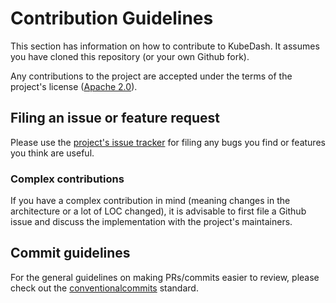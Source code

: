 # Contribution Guidelines

This section has information on how to contribute to KubeDash. It assumes you have cloned
this repository (or your own Github fork).

Any contributions to the project are accepted under the terms of the project's
license ([Apache 2.0](https://github.com/devopstales/KubeDash/blob/main/LICENSE)).

## Filing an issue or feature request

Please use the [project's issue tracker](https://github.com/KubeDash-k8s/KubeDash/issues) for filing any bugs you find or features
you think are useful.

### Complex contributions

If you have a complex contribution in mind (meaning changes in the architecture
or a lot of LOC changed), it is advisable to first file a Github issue and
discuss the implementation with the project's maintainers.

## Commit guidelines

For the general guidelines on making PRs/commits easier to review, please check
out the [conventionalcommits](https://www.conventionalcommits.org/en/v1.0.0/) standard.
